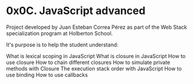 # 0x0C. JavaScript advanced

Project developed by Juan Esteban Correa Pérez as part of the Web Stack specialization program at Holberton School.

It's purpose is to help the student understand:

What is lexical scoping in JavaScript
What is closure in JavaScript
How to use closure
How to chain different closures
How to simulate private methods with Closure
The execution stack order with JavaScript
How to use binding
How to use callbacks

